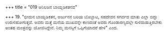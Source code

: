 +++
title = "019 ಅನಿಲಜನ ಬಾಯ್ಬಡಿಕತನವ"

+++
19. "ಭೀಮನ ಬಾಯ್ಬಡಿಕತನ, ಅರ್ಜುನನ ಬರಿಯ ಬೊಬ್ಬಾಟ, ಸಹದೇವನ ಸಗರ್ವದ ಮಾತು ಎಲ್ಲಾ ಬಿದ್ದು ಉರುಳಿಹೋಗುತ್ತವೆ. ಅವರು ಮತ್ತೆ ಮನೆಯ ಮುಖವನ್ನೇ ಕಾಣದಂತೆ ಅವರು ಗೊಂಡಾರಣ್ಯದಲ್ಲೇ ಸುಳಿದಾಡುತ್ತಿರಬೇಕು ಅಂತಹ ಮಂತ್ರವನ್ನು ಯೋಜಿಸಿದ್ದೇನೆ. ನಿಮ್ಮ ಮನಸ್ಸಿಗೆ ಒಪ್ಪಿಗೆಯಾದರೆ ಹೇಳಿ" ಎಂದ.